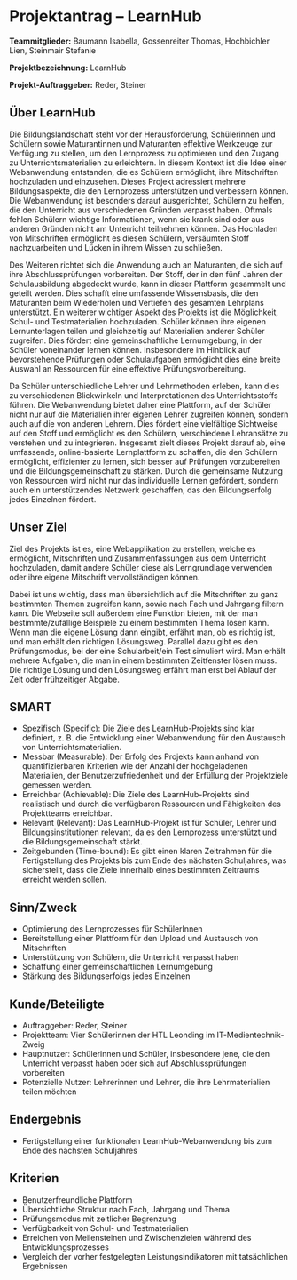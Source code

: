 ﻿# Projektantrag – LearnHub

**Teammitglieder:** Baumann Isabella, Gossenreiter Thomas, Hochbichler Lien, Steinmair Stefanie

**Projektbezeichnung:** LearnHub

**Projekt-Auftraggeber:** Reder, Steiner

## Über LearnHub

Die Bildungslandschaft steht vor der Herausforderung, Schülerinnen und Schülern sowie Maturantinnen und Maturanten effektive Werkzeuge zur Verfügung zu stellen, um den Lernprozess zu optimieren und den Zugang zu Unterrichtsmaterialien zu erleichtern. In diesem Kontext ist die Idee einer Webanwendung entstanden, die es Schülern ermöglicht, ihre Mitschriften hochzuladen und einzusehen. Dieses Projekt adressiert mehrere Bildungsaspekte, die den Lernprozess unterstützen und verbessern können. Die Webanwendung ist besonders darauf ausgerichtet, Schülern zu helfen, die den Unterricht aus verschiedenen Gründen verpasst haben. Oftmals fehlen Schülern wichtige Informationen, wenn sie krank sind oder aus anderen Gründen nicht am Unterricht teilnehmen können. Das Hochladen von Mitschriften ermöglicht es diesen Schülern, versäumten Stoff nachzuarbeiten und Lücken in ihrem Wissen zu schließen.

Des Weiteren richtet sich die Anwendung auch an Maturanten, die sich auf ihre Abschlussprüfungen vorbereiten. Der Stoff, der in den fünf Jahren der Schulausbildung abgedeckt wurde, kann in dieser Plattform gesammelt und geteilt werden. Dies schafft eine umfassende Wissensbasis, die den Maturanten beim Wiederholen und Vertiefen des gesamten Lehrplans unterstützt. Ein weiterer wichtiger Aspekt des Projekts ist die Möglichkeit, Schul- und Testmaterialien hochzuladen. Schüler können ihre eigenen Lernunterlagen teilen und gleichzeitig auf Materialien anderer Schüler zugreifen. Dies fördert eine gemeinschaftliche Lernumgebung, in der Schüler voneinander lernen können. Insbesondere im Hinblick auf bevorstehende Prüfungen oder Schulaufgaben ermöglicht dies eine breite Auswahl an Ressourcen für eine effektive Prüfungsvorbereitung.

Da Schüler unterschiedliche Lehrer und Lehrmethoden erleben, kann dies zu verschiedenen Blickwinkeln und Interpretationen des Unterrichtsstoffs führen. Die Webanwendung bietet daher eine Plattform, auf der Schüler nicht nur auf die Materialien ihrer eigenen Lehrer zugreifen können, sondern auch auf die von anderen Lehrern. Dies fördert eine vielfältige Sichtweise auf den Stoff und ermöglicht es den Schülern, verschiedene Lehransätze zu verstehen und zu integrieren. Insgesamt zielt dieses Projekt darauf ab, eine umfassende, online-basierte Lernplattform zu schaffen, die den Schülern ermöglicht, effizienter zu lernen, sich besser auf Prüfungen vorzubereiten und die Bildungsgemeinschaft zu stärken. Durch die gemeinsame Nutzung von Ressourcen wird nicht nur das individuelle Lernen gefördert, sondern auch ein unterstützendes Netzwerk geschaffen, das den Bildungserfolg jedes Einzelnen fördert.

## Unser Ziel

Ziel des Projekts ist es, eine Webapplikation zu erstellen, welche es ermöglicht, Mitschriften und Zusammenfassungen aus dem Unterricht hochzuladen, damit andere Schüler diese als Lerngrundlage verwenden oder ihre eigene Mitschrift vervollständigen können.

Dabei ist uns wichtig, dass man übersichtlich auf die Mitschriften zu ganz bestimmten Themen zugreifen kann, sowie nach Fach und Jahrgang filtern kann. Die Webseite soll außerdem eine Funktion bieten, mit der man bestimmte/zufällige Beispiele zu einem bestimmten Thema lösen kann. Wenn man die eigene Lösung dann eingibt, erfährt man, ob es richtig ist, und man erhält den richtigen Lösungsweg. Parallel dazu gibt es den Prüfungsmodus, bei der eine Schularbeit/ein Test simuliert wird. Man erhält mehrere Aufgaben, die man in einem bestimmten Zeitfenster lösen muss. Die richtige Lösung und den Lösungsweg erfährt man erst bei Ablauf der Zeit oder frühzeitiger Abgabe.

## SMART
- Spezifisch (Specific): Die Ziele des LearnHub-Projekts sind klar definiert, z. B. die Entwicklung einer Webanwendung für den Austausch von Unterrichtsmaterialien.
- Messbar (Measurable): Der Erfolg des Projekts kann anhand von quantifizierbaren Kriterien wie der Anzahl der hochgeladenen Materialien, der Benutzerzufriedenheit und der Erfüllung der Projektziele gemessen werden.
- Erreichbar (Achievable): Die Ziele des LearnHub-Projekts sind realistisch und durch die verfügbaren Ressourcen und Fähigkeiten des Projektteams erreichbar.
- Relevant (Relevant): Das LearnHub-Projekt ist für Schüler, Lehrer und Bildungsinstitutionen relevant, da es den Lernprozess unterstützt und die Bildungsgemeinschaft stärkt.
- Zeitgebunden (Time-bound): Es gibt einen klaren Zeitrahmen für die Fertigstellung des Projekts bis zum Ende des nächsten Schuljahres, was sicherstellt, dass die Ziele innerhalb eines bestimmten Zeitraums erreicht werden sollen.


## Sinn/Zweck

- Optimierung des Lernprozesses für SchülerInnen
- Bereitstellung einer Plattform für den Upload und Austausch von Mitschriften
- Unterstützung von Schülern, die Unterricht verpasst haben
- Schaffung einer gemeinschaftlichen Lernumgebung
- Stärkung des Bildungserfolgs jedes Einzelnen

## Kunde/Beteiligte

- Auftraggeber: Reder, Steiner
- Projektteam: Vier Schülerinnen der HTL Leonding im IT-Medientechnik-Zweig
- Hauptnutzer: Schülerinnen und Schüler, insbesondere jene, die den Unterricht verpasst haben oder sich auf Abschlussprüfungen vorbereiten
- Potenzielle Nutzer: Lehrerinnen und Lehrer, die ihre Lehrmaterialien teilen möchten

## Endergebnis

- Fertigstellung einer funktionalen LearnHub-Webanwendung bis zum Ende des nächsten Schuljahres

## Kriterien

- Benutzerfreundliche Plattform
- Übersichtliche Struktur nach Fach, Jahrgang und Thema
- Prüfungsmodus mit zeitlicher Begrenzung
- Verfügbarkeit von Schul- und Testmaterialien
- Erreichen von Meilensteinen und Zwischenzielen während des Entwicklungsprozesses
- Vergleich der vorher festgelegten Leistungsindikatoren mit tatsächlichen Ergebnissen